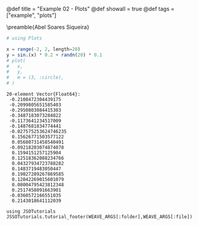 @def title = "Example 02 - Plots"
@def showall = true
@def tags = ["example", "plots"]

\preamble{Abel Soares Siqueira}

```julia
# using Plots

x = range(-2, 2, length=20)
y = sin.(x) * 0.2 + randn(20) * 0.1
# plot(
#   x,
#   y,
#   m = (3, :circle),
# )
```

```
20-element Vector{Float64}:
 -0.2108472304439175
 -0.2099805651585403
 -0.2950803084415303
 -0.3487183073284822
 -0.1173641234517009
 -0.1487681834774441
 -0.027575253624746235
  0.15626771503577122
  0.05680731458540491
 -0.09218203074874078
  0.1594151257125904
  0.12518362088234766
  0.04327934723788282
  0.1483719483050447
  0.19027289267869585
  0.12042269015601079
  0.08004795423812348
  0.2517458091663901
 -0.0360572166551035
  0.2143018641112039
```





```
using JSOTutorials
JSSOTutorials.tutorial_footer(WEAVE_ARGS[:folder],WEAVE_ARGS[:file])
```
